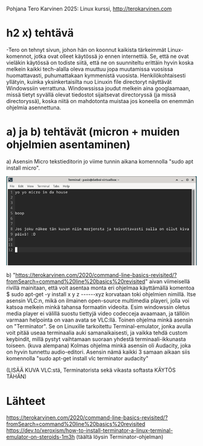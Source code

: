 Pohjana Tero Karvinen 2025: Linux kurssi, http://terokarvinen.com


# h2 x) tehtävä

-Tero on tehnyt sivun, johon hän on koonnut kaikista tärkeimmät Linux-komennot, jotka ovat olleet käytössä jo ennen internettiä. Se, että ne ovat vieläkin käytössä on todiste siitä, että ne on suunniteltu erittäin hyvin koska melkein kaikki tech-alalla oleva muuttuu jopa muutamissa vuosissa huomattavasti, puhumattakaan kymmenistä vuosista. Henkilökohtaisesti yllätyin, kuinka yksinkertaisilta nuo Linuxin file directoryt näyttävät Windowssiin verrattuna. Windowssissa joudut melkein aina googlaamaan, missä tietyt syvällä olevat tiedostot sijaitsevat directoryssä (ja missä directoryssä), koska niitä on mahdotonta muistaa jos koneella on enemmän ohjelmia asennettuna. 

# a) ja b) tehtävät (micron + muiden ohjelmien asentaminen)

a) Asensin Micro tekstieditorin jo viime tunnin aikana komennolla "sudo apt install micro".

![Alt Text](images/MicroImage1.png)

b) "https://terokarvinen.com/2020/command-line-basics-revisited/?fromSearch=command%20line%20basics%20revisited" aivan viimeisellä rivillä mainitaan, että voit asentaa monta eri ohjelmaa käyttämällä komentoa $ sudo apt-get -y install x y z ------xyz korvataan toki ohjelmien nimillä. Itse asensin VLC:n, mikä on ilmainen open-source multimedia playeri, jolla voi katsoa melkein minkä tahansa formaatin videoita. Esim windowssin oletus media player ei välillä suostu tiettyjä video codecceja avaamaan, ja tällöin varmaan helpointa on vaan avata se VLC:llä. Toinen ohjelma minkä asensin on "Terminator". Se on Linuxille tarkoitettu Terminal-emulator, jonka avulla voit pitää useaa terminaalia auki samanaikaisesti, ja vaikka tehdä custom keybindit, millä pystyt vaihtamaan suoraan yhdestä terminaali-ikkunasta toiseen. (kuva alempana) Kolmas ohjelma minkä asensin oli Audacity, joka on hyvin tunnettu audio-editori. Asensin nämä kaikki 3 samaan aikaan siis komennolla "sudo apt-get install vlc terminator audacity"



(LISÄÄ KUVA VLC:stä, Terminatorista sekä vikasta softasta KÄYTÖS TÄHÄN)


# Lähteet
https://terokarvinen.com/2020/command-line-basics-revisited/?fromSearch=command%20line%20basics%20revisited
https://dev.to/xeroxism/how-to-install-terminator-a-linux-terminal-emulator-on-steroids-1m3h   (täältä löysin Terminator-ohjelman)
